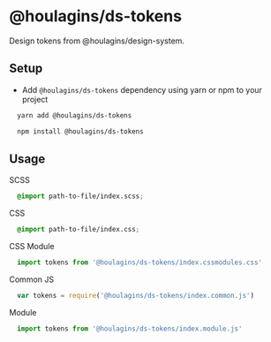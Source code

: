
# @houlagins/ds-tokens

Design tokens from @houlagins/design-system.

## Setup
- Add `@houlagins/ds-tokens` dependency using yarn or npm to your project
```bash
  yarn add @houlagins/ds-tokens
```
```bash
  npm install @houlagins/ds-tokens
```
## Usage
SCSS
```scss
  @import path-to-file/index.scss;
```
CSS
```css
  @import path-to-file/index.css;
```
CSS Module
```js
  import tokens from '@houlagins/ds-tokens/index.cssmodules.css'
```
Common JS
```js
  var tokens = require('@houlagins/ds-tokens/index.common.js')
```
Module
```js
  import tokens from '@houlagins/ds-tokens/index.module.js'
```

